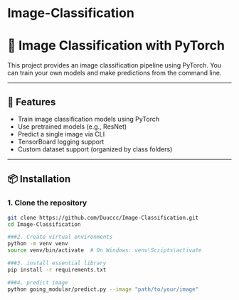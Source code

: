 # Image-Classification

# 🧠 Image Classification with PyTorch

This project provides an image classification pipeline using PyTorch. You can train your own models and make predictions from the command line.

---

## 🚀 Features

- Train image classification models using PyTorch
- Use pretrained models (e.g., ResNet)
- Predict a single image via CLI
- TensorBoard logging support
- Custom dataset support (organized by class folders)

---

## 📦 Installation

### 1. Clone the repository

```bash
git clone https://github.com/Duuccc/Image-Classification.git
cd Image-Classification

###2. Create virtual environments
python -m venv venv
source venv/bin/activate  # On Windows: venv\Scripts\activate

###3. install essential library
pip install -r requirements.txt

###4. predict image
python going_modular/predict.py --image "path/to/your/image"

